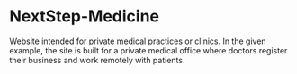 # NextStep-Medicine
Website intended for private medical practices or clinics. In the given example, the site is built for a private medical office where doctors register their business and work remotely with patients.
